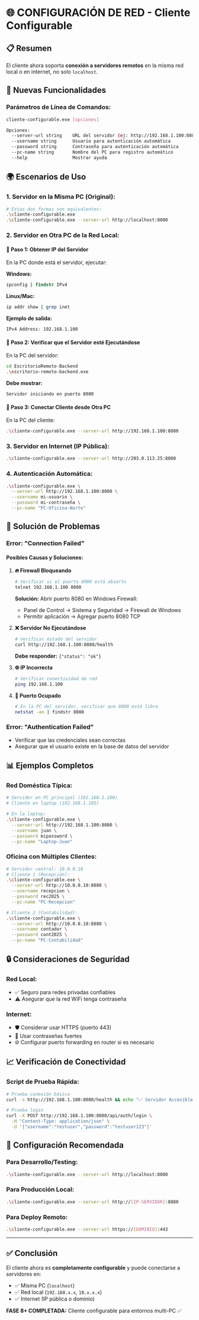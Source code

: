# 🌐 **CONFIGURACIÓN DE RED - Cliente Configurable**

## 📋 **Resumen**
El cliente ahora soporta **conexión a servidores remotos** en la misma red local o en internet, no solo `localhost`.

## 🔧 **Nuevas Funcionalidades**

### **Parámetros de Línea de Comandos:**

```bash
cliente-configurable.exe [opciones]

Opciones:
  --server-url string    URL del servidor (ej: http://192.168.1.100:8080)
  --username string      Usuario para autenticación automática  
  --password string      Contraseña para autenticación automática
  --pc-name string       Nombre del PC para registro automático
  --help                 Mostrar ayuda
```

## 🌍 **Escenarios de Uso**

### **1. Servidor en la Misma PC (Original):**
```bash
# Estas dos formas son equivalentes:
.\cliente-configurable.exe
.\cliente-configurable.exe --server-url http://localhost:8080
```

### **2. Servidor en Otra PC de la Red Local:**

#### **📍 Paso 1: Obtener IP del Servidor**
En la PC donde está el servidor, ejecutar:

**Windows:**
```cmd
ipconfig | findstr IPv4
```

**Linux/Mac:**
```bash
ip addr show | grep inet
```

**Ejemplo de salida:**
```
IPv4 Address: 192.168.1.100
```

#### **📍 Paso 2: Verificar que el Servidor esté Ejecutándose**
En la PC del servidor:
```bash
cd EscritorioRemoto-Backend
.\escritorio-remoto-backend.exe
```

**Debe mostrar:**
```
Servidor iniciando en puerto 8080
```

#### **📍 Paso 3: Conectar Cliente desde Otra PC**
En la PC del cliente:
```bash
.\cliente-configurable.exe --server-url http://192.168.1.100:8080
```

### **3. Servidor en Internet (IP Pública):**
```bash
.\cliente-configurable.exe --server-url http://203.0.113.25:8080
```

### **4. Autenticación Automática:**
```bash
.\cliente-configurable.exe \
  --server-url http://192.168.1.100:8080 \
  --username mi-usuario \
  --password mi-contraseña \
  --pc-name "PC-Oficina-Norte"
```

## 🚨 **Solución de Problemas**

### **Error: "Connection Failed"**

#### **Posibles Causas y Soluciones:**

1. **🔥 Firewall Bloqueando**
   ```bash
   # Verificar si el puerto 8080 está abierto
   telnet 192.168.1.100 8080
   ```
   
   **Solución:** Abrir puerto 8080 en Windows Firewall:
   - Panel de Control → Sistema y Seguridad → Firewall de Windows
   - Permitir aplicación → Agregar puerto 8080 TCP

2. **❌ Servidor No Ejecutándose**
   ```bash
   # Verificar estado del servidor
   curl http://192.168.1.100:8080/health
   ```
   
   **Debe responder:** `{"status": "ok"}`

3. **🌐 IP Incorrecta**
   ```bash
   # Verificar conectividad de red
   ping 192.168.1.100
   ```

4. **🔌 Puerto Ocupado**
   ```bash
   # En la PC del servidor, verificar que 8080 esté libre
   netstat -an | findstr 8080
   ```

### **Error: "Authentication Failed"**

- Verificar que las credenciales sean correctas
- Asegurar que el usuario existe en la base de datos del servidor

## 📊 **Ejemplos Completos**

### **Red Doméstica Típica:**
```bash
# Servidor en PC principal (192.168.1.100)
# Cliente en laptop (192.168.1.105)

# En la laptop:
.\cliente-configurable.exe \
  --server-url http://192.168.1.100:8080 \
  --username juan \
  --password mipassword \
  --pc-name "Laptop-Juan"
```

### **Oficina con Múltiples Clientes:**
```bash
# Servidor central: 10.0.0.10
# Cliente 1 (Recepción):
.\cliente-configurable.exe \
  --server-url http://10.0.0.10:8080 \
  --username recepcion \
  --password rec2025 \
  --pc-name "PC-Recepcion"

# Cliente 2 (Contabilidad):  
.\cliente-configurable.exe \
  --server-url http://10.0.0.10:8080 \
  --username contador \
  --password cont2025 \
  --pc-name "PC-Contabilidad"
```

## 🔒 **Consideraciones de Seguridad**

### **Red Local:**
- ✅ Seguro para redes privadas confiables
- ⚠️ Asegurar que la red WiFi tenga contraseña

### **Internet:**
- 🛡️ Considerar usar HTTPS (puerto 443)
- 🔐 Usar contraseñas fuertes
- 🌐 Configurar puerto forwarding en router si es necesario

## 📈 **Verificación de Conectividad**

### **Script de Prueba Rápida:**
```bash
# Prueba conexión básica
curl -s http://192.168.1.100:8080/health && echo "✅ Servidor Accesible" || echo "❌ Servidor No Accesible"

# Prueba login
curl -X POST http://192.168.1.100:8080/api/auth/login \
  -H "Content-Type: application/json" \
  -d '{"username":"testuser","password":"testuser123"}'
```

## 🎯 **Configuración Recomendada**

### **Para Desarrollo/Testing:**
```bash
.\cliente-configurable.exe --server-url http://localhost:8080
```

### **Para Producción Local:**
```bash
.\cliente-configurable.exe --server-url http://[IP-SERVIDOR]:8080
```

### **Para Deploy Remoto:**
```bash
.\cliente-configurable.exe --server-url https://[DOMINIO]:443
```

---

## ✅ **Conclusión**

El cliente ahora es **completamente configurable** y puede conectarse a servidores en:
- ✅ Misma PC (`localhost`)
- ✅ Red local (`192.168.x.x`, `10.x.x.x`)  
- ✅ Internet (IP pública o dominio)

**FASE 8+ COMPLETADA:** Cliente configurable para entornos multi-PC ✅ 